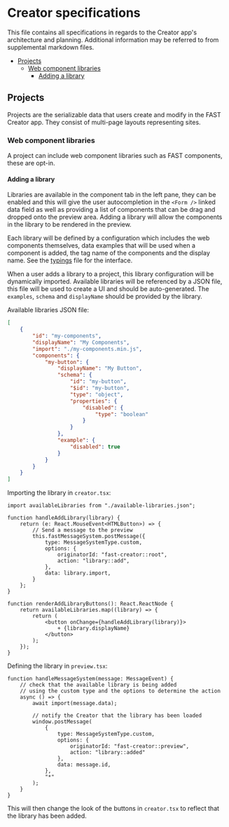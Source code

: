 # Creator specifications

This file contains all specifications in regards to the Creator app's architecture and planning. Additional information may be referred to from supplemental markdown files.

- [Projects](#projects)
    - [Web component libraries](#web-component-libraries)
        - [Adding a library](#adding-a-library)

## Projects

Projects are the serializable data that users create and modify in the FAST Creator app. They consist of multi-page layouts representing sites.

### Web component libraries

A project can include web component libraries such as FAST components, these are opt-in.

#### Adding a library

Libraries are available in the component tab in the left pane, they can be enabled and this will give the user autocompletion in the `<Form />` linked data field as well as providing a list of components that can be drag and dropped onto the preview area. Adding a library will allow the components in the library to be rendered in the preview.

Each library will be defined by a configuration which includes the web components themselves, data examples that will be used when a component is added, the tag name of the components and the display name. See the [typings](./app/configs/typings.ts) file for the interface.

When a user adds a library to a project, this library configuration will be dynamically imported. Available libraries will be referenced by a JSON file, this file will be used to create a UI and should be auto-generated. The `examples`, `schema` and `displayName` should be provided by the library.

Available libraries JSON file:
```json
[
    {
        "id": "my-components",
        "displayName": "My Components",
        "import": "./my-components.min.js",
        "components": {
            "my-button": {
                "displayName": "My Button",
                "schema": {
                    "id": "my-button",
                    "$id": "my-button",
                    "type": "object",
                    "properties": {
                        "disabled": {
                            "type": "boolean"
                        }
                    }
                },
                "example": {
                    "disabled": true
                }
            }
        }
    }
]
```

Importing the library in `creator.tsx`:
```tsx
import availableLibraries from "./available-libraries.json";

function handleAddLibrary(library) {
    return (e: React.MouseEvent<HTMLButton>) => {
        // Send a message to the preview
        this.fastMessageSystem.postMessage({
            type: MessageSystemType.custom,
            options: {
                originatorId: "fast-creator::root",
                action: "library::add",
            },
            data: library.import,
        }
    };
}

function renderAddLibraryButtons(): React.ReactNode {
    return availableLibraries.map((library) => {
        return (
            <button onChange={handleAddLibrary(library)}>
                + {library.displayName}
            </button>
        );
    });
}
```

Defining the library in `preview.tsx`:
```tsx
function handleMessageSystem(message: MessageEvent) {
    // check that the available library is being added
    // using the custom type and the options to determine the action
    async () => {
        await import(message.data);

        // notify the Creator that the library has been loaded
        window.postMessage(
            {
                type: MessageSystemType.custom,
                options: {
                    originatorId: "fast-creator::preview",
                    action: "library::added"
                },
                data: message.id,
            },
            "*"
        );
    }
}
```

This will then change the look of the buttons in `creator.tsx` to reflect that the library has been added.
